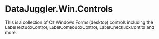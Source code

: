 # DataJuggler.Win.Controls
This is a collection of C# Windows Forms (desktop) controls including the LabelTextBoxControl, LabelComboBoxControl, LabelCheckBoxControl and more.
